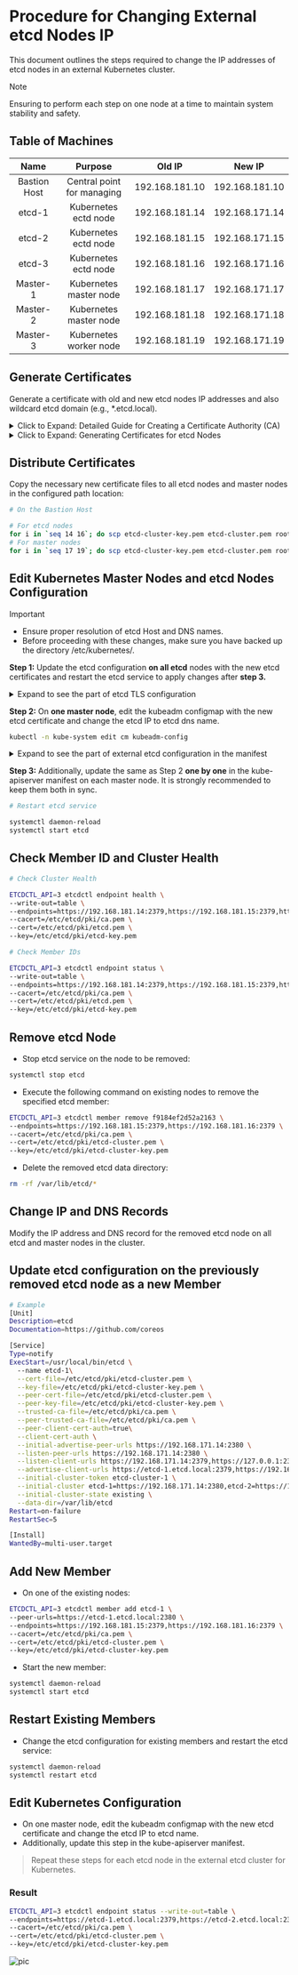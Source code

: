 # Procedure for Changing External etcd Nodes IP
This document outlines the steps required to change the IP addresses of etcd nodes in an external Kubernetes cluster.
> [!Note]
>  Ensuring to perform each step on one node at a time to maintain system stability and safety.
## Table of Machines
| Name |  Purpose  |	Old IP	| New IP|
| :-------------: | :-------------: | :-------------: | :-------------: | 
| Bastion Host | Central point for managing | 192.168.181.10 | 192.168.181.10 |
| etcd-1 | Kubernetes ectd node | 192.168.181.14 | 192.168.171.14 | 
| etcd-2 | Kubernetes ectd node | 192.168.181.15 | 192.168.171.15 | 
| etcd-3 | Kubernetes ectd node | 192.168.181.16 | 192.168.171.16 |
| Master-1 | Kubernetes master node	 | 192.168.181.17 | 192.168.171.17 |
| Master-2 | Kubernetes master node	 | 192.168.181.18 | 192.168.171.18 |
| Master-3 | Kubernetes worker node |  192.168.181.19| 192.168.171.19 |

## Generate Certificates
Generate a certificate with old and new etcd nodes IP addresses and also wildcard etcd domain (e.g., *.etcd.local).
<details><summary>Click to Expand: Detailed Guide for Creating a Certificate Authority (CA)</summary>
<p>
  
```ruby
# On the Bastion Host

{
cat > ca-config.json <<EOF
{
  "signing": {
    "default": {
      "expiry": "8760h"
    },
    "profiles": {
      "kubernetes": {
        "usages": ["signing", "key encipherment", "server auth", "client auth"],
        "expiry": "8760h"
      }
    }
  }
}
EOF

cat > ca-csr.json <<EOF
{
  "CN": "Kubernetes-etcd",
  "key": {
    "algo": "rsa",
    "size": 2048
  },
  "names": [
    {
      "C": "IR",
      "O": "Kubernetes",
      "OU": "ETCD-CA",
      "ST": "Teh"
    }
  ]
}
EOF

cfssl gencert -initca ca-csr.json | cfssljson -bare ca
}
```

</p>
</details>
<details><summary>Click to Expand: Generating Certificates for etcd Nodes</summary>
<p>
  
```ruby
# On the Bastion Host

ETCD_HOSTNAMES=*.etcd.local
ETCD_IP=127.0.0.1,192.168.171.14,192.168.171.15,192.168.171.16,192.168.181.14,192.168.181.15,192.168.181.16

cat > etcd-csr.json <<EOF
{
  "CN": "*.etcd.local",
  "key": {
    "algo": "rsa",
    "size": 2048
  },
  "names": [
    {
      "C": "IR",
      "O": "Kubernetes",
      "OU": "ETCD",
      "ST": "Teh"
    }
  ]
}
EOF

cfssl gencert \
  -ca=ca.pem \
  -ca-key=ca-key.pem \
  -config=ca-config.json \
  -hostname=${ETCD_IP},${ETCD_HOSTNAMES} \
  -profile=kubernetes \
  etcd-csr.json | cfssljson -bare etcd-cluster
```

</p>
</details>

## Distribute Certificates
Copy the necessary new certificate files to all etcd nodes and master nodes in the configured path location:
```bash
# On the Bastion Host

# For etcd nodes
for i in `seq 14 16`; do scp etcd-cluster-key.pem etcd-cluster.pem root@192.168.181.$i:/etc/etcd/pki; done
# For master nodes
for i in `seq 17 19`; do scp etcd-cluster-key.pem etcd-cluster.pem root@192.168.181.$i:/etc/kubernetes/pki/etcd/; done
```
## Edit Kubernetes Master Nodes and etcd Nodes Configuration
> [!Important]
> - Ensure proper resolution of etcd Host and DNS names.
> - Before proceeding with these changes, make sure you have backed up the directory /etc/kubernetes/.

**Step 1:** Update the etcd configuration **on all etcd** nodes with the new etcd certificates and restart the etcd service to apply changes after **step 3.**
<details><summary>Expand to see the part of etcd TLS configuration</summary>
  
```bash
[Service]
Type=notify
ExecStart=/usr/local/bin/etcd \
  --name etcd-1\
  --cert-file=/etc/etcd/pki/etcd-cluster.pem \
  --key-file=/etc/etcd/pki/etcd-cluster-key.pem \
  --peer-cert-file=/etc/etcd/pki/etcd-cluster.pem \
  --peer-key-file=/etc/etcd/pki/etcd-cluster-key.pem \
  --trusted-ca-file=/etc/etcd/pki/ca.pem \
  --peer-trusted-ca-file=/etc/etcd/pki/ca.pem \
```
</details>

**Step 2:** On **one master node**, edit the kubeadm configmap with the new etcd certificate and change the etcd IP to etcd dns name.
```bash
kubectl -n kube-system edit cm kubeadm-config
```
<details><summary>Expand to see the part of external etcd configuration in the manifest </summary>
  
```bash
    etcd:
      external:
        caFile: /etc/kubernetes/pki/etcd/ca.pem
        certFile: /etc/kubernetes/pki/etcd/etcd-cluster.pem
        endpoints:
        - https://etcd-1.etcd.local:2379
        - https://etcd-2.etcd.local:2379
        - https://etcd-3.etcd.local:2379
        keyFile: /etc/kubernetes/pki/etcd/etcd-cluster-key.pem
```
</details>

**Step 3:** Additionally, update the same as Step 2 **one by one** in the kube-apiserver manifest on each master node. It is strongly recommended to keep them both in sync.

```bash
# Restart etcd service

systemctl daemon-reload
systemctl start etcd
```

## Check Member ID and Cluster Health
```bash
# Check Cluster Health

ETCDCTL_API=3 etcdctl endpoint health \
--write-out=table \
--endpoints=https://192.168.181.14:2379,https://192.168.181.15:2379,https://192.168.181.16:2379 \
--cacert=/etc/etcd/pki/ca.pem \
--cert=/etc/etcd/pki/etcd.pem \
--key=/etc/etcd/pki/etcd-key.pem
```
```bash
# Check Member IDs

ETCDCTL_API=3 etcdctl endpoint status \
--write-out=table \
--endpoints=https://192.168.181.14:2379,https://192.168.181.15:2379,https://192.168.181.16:2379 \
--cacert=/etc/etcd/pki/ca.pem \
--cert=/etc/etcd/pki/etcd.pem \
--key=/etc/etcd/pki/etcd-key.pem
```
## Remove etcd Node
- Stop etcd service on the node to be removed:
```bash
systemctl stop etcd
```
- Execute the following command on existing nodes to remove the specified etcd member:
```bash
ETCDCTL_API=3 etcdctl member remove f9184ef2d52a2163 \
--endpoints=https://192.168.181.15:2379,https://192.168.181.16:2379 \
--cacert=/etc/etcd/pki/ca.pem \
--cert=/etc/etcd/pki/etcd-cluster.pem \
--key=/etc/etcd/pki/etcd-cluster-key.pem
```
- Delete the removed etcd data directory:
```bash
rm -rf /var/lib/etcd/*
```
## Change IP and DNS Records
Modify the IP address and DNS record for the removed etcd node on all etcd and master nodes in the cluster.
## Update etcd configuration on the previously removed etcd node as a new Member
```bash
# Example
[Unit]
Description=etcd
Documentation=https://github.com/coreos

[Service]
Type=notify
ExecStart=/usr/local/bin/etcd \
  --name etcd-1\
  --cert-file=/etc/etcd/pki/etcd-cluster.pem \
  --key-file=/etc/etcd/pki/etcd-cluster-key.pem \
  --peer-cert-file=/etc/etcd/pki/etcd-cluster.pem \
  --peer-key-file=/etc/etcd/pki/etcd-cluster-key.pem \
  --trusted-ca-file=/etc/etcd/pki/ca.pem \
  --peer-trusted-ca-file=/etc/etcd/pki/ca.pem \
  --peer-client-cert-auth=true\
  --client-cert-auth \
  --initial-advertise-peer-urls https://192.168.171.14:2380 \
  --listen-peer-urls https://192.168.171.14:2380 \
  --listen-client-urls https://192.168.171.14:2379,https://127.0.0.1:2379 \
  --advertise-client-urls https://etcd-1.etcd.local:2379,https://192.168.171.14:2379 \
  --initial-cluster-token etcd-cluster-1 \
  --initial-cluster etcd-1=https://192.168.171.14:2380,etcd-2=https://192.168.181.15:2380,etcd-3=https://192.168.181.16:2380 \
  --initial-cluster-state existing \
  --data-dir=/var/lib/etcd
Restart=on-failure
RestartSec=5

[Install]
WantedBy=multi-user.target
```
## Add New Member
- On one of the existing nodes:
```bash
ETCDCTL_API=3 etcdctl member add etcd-1 \
--peer-urls=https://etcd-1.etcd.local:2380 \
--endpoints=https://192.168.181.15:2379,https://192.168.181.16:2379 \
--cacert=/etc/etcd/pki/ca.pem \
--cert=/etc/etcd/pki/etcd-cluster.pem \
--key=/etc/etcd/pki/etcd-cluster-key.pem
```
- Start the new member:
```bash
systemctl daemon-reload
systemctl start etcd
```
## Restart Existing Members
- Change the etcd configuration for existing members and restart the etcd service:
```bash
systemctl daemon-reload
systemctl restart etcd
```
## Edit Kubernetes Configuration
- On one master node, edit the kubeadm configmap with the new etcd certificate and change the etcd IP to etcd name.
- Additionally, update this step in the kube-apiserver manifest.

> Repeat these steps for each etcd node in the external etcd cluster for Kubernetes.
### Result
```bash
ETCDCTL_API=3 etcdctl endpoint status --write-out=table \
--endpoints=https://etcd-1.etcd.local:2379,https://etcd-2.etcd.local:2379,https://etcd-3.etcd.local:2379 \
--cacert=/etc/etcd/pki/ca.pem \
--cert=/etc/etcd/pki/etcd-cluster.pem \
--key=/etc/etcd/pki/etcd-cluster-key.pem
```
![pic](https://github.com/sarahasadi/kubernetes/assets/157595779/767875d3-b5bb-4a56-999e-d1cf10745b3c)
